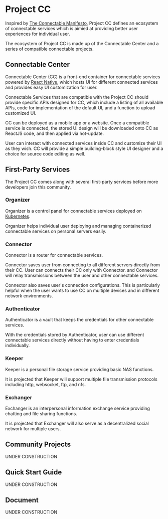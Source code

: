 # Project CC
Inspired by [The Connectable Manifesto][tcm], Project CC defines an ecosystem of connectable services which is aimied at providing better user experiences for individual user. 

The ecosystem of Project CC is made up of the Connectable Center and a series of compatible connectable projects.

## Connectable Center
Connectable Center (CC) is a front-end container for connectable services powered by [React Native][rn], which hosts UI for different connected services and provides easy UI customization for user. 

Connectable Services that are compatible with the Project CC should provide specific APIs designed for CC, which include a listing of all available APIs, code for implementation of the default UI, and a function to upload customized UI. 

CC can be deployed as a mobile app or a website. Once a compatible service is connected, the stored UI design will be downloaded onto CC as ReactJS code, and then applied via hot-update.

User can interact with connected services inside CC and customize their UI as they wish. CC will provide a simple building-block style UI designer and a choice for source code editing as well. 

## First-Party Services
The Project CC comes along with several first-party services before more developers join this community.

### Organizer 
Organizer is a control panel for connectable services deployed on [Kubernetes][k8s]. 

Organizer helps individual user deploying and managing containerized connectable services on personal servers easily. 

### Connector
Connector is a router for connectable services. 

Connector saves user from connecting to all different servers directly from their CC. User can connects their CC only with Connector. and Connector will relay transmissions between the user and other connectable services. 

Connector also saves user's connection configurations. This is particularly helpful when the user wants to use CC on multiple devices and in different network environments. 

### Authenticator
Authenticator is a vault that keeps the credentials for other connectable services. 

With the credentials stored by Authenticator, user can use different connectable services directly without having to enter credentials individually. 

### Keeper
Keeper is a personal file storage service providing basic NAS functions. 

It is projected that Keeper will support multiple file transmission protocols including http, websocket, ftp, and nfs.

### Exchanger
Exchanger is an interpersonal information exchange service providing chatting and file sharing functions.

It is projected that Exchanger will also serve as a decentralized social network for multiple users. 

## Community Projects
UNDER CONSTRUCTION

## Quick Start Guide
UNDER CONSTRUCTION

## Document
UNDER CONSTRUCTION

[tcm]: <https://connectable.rarea.net/>
[rn]: <https://facebook.github.io/react-native/>
[k8s]: <https://kubernetes.io/>
